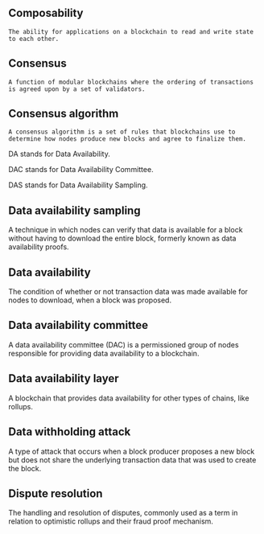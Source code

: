 
##   Composability
    
    The ability for applications on a blockchain to read and write state to each other.
    
##    Consensus
    
    A function of modular blockchains where the ordering of transactions is agreed upon by a set of validators.



## Consensus algorithm

	A consensus algorithm is a set of rules that blockchains use to determine how nodes produce new blocks and agree to finalize them.


DA stands for Data Availability.

DAC stands for Data Availability Committee.

DAS stands for Data Availability Sampling.


## Data availability sampling
A technique in which nodes can verify that data is available for a block without having to download the entire block, formerly known as data availability proofs.


## Data availability
The condition of whether or not transaction data was made available for nodes to download, when a block was proposed.

## Data availability committee
A data availability committee (DAC) is a permissioned group of nodes responsible for providing data availability to a blockchain.


## Data availability layer
A blockchain that provides data availability for other types of chains, like rollups.

## Data withholding attack
A type of attack that occurs when a block producer proposes a new block but does not share the underlying transaction data that was used to create the block.


## Dispute resolution
The handling and resolution of disputes, commonly used as a term in relation to optimistic rollups and their fraud proof mechanism.